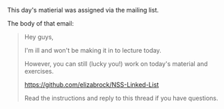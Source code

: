 This day's matierial was assigned via the mailing list.

The body of that email:

> Hey guys,
> 
> I'm ill and won't be making it in to lecture today.
> 
> However, you can still (lucky you!) work on today's material and exercises.
> 
> https://github.com/elizabrock/NSS-Linked-List
> 
> Read the instructions and reply to this thread if you have questions.

